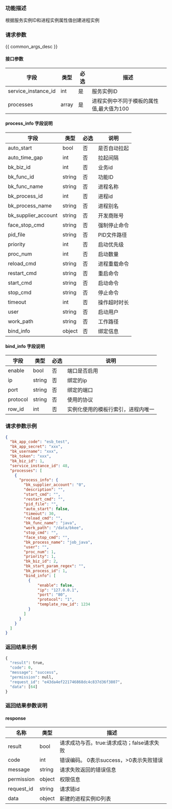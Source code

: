 ### 功能描述

根据服务实例ID和进程实例属性值创建进程实例

### 请求参数

{{ common_args_desc }}

#### 接口参数

| 字段                 |  类型      | 必选	   |  描述                 |
|----------------------|------------|--------|-----------------------|
| service_instance_id | int  | 是   | 服务实例ID |
| processes            | array  | 是   | 进程实例中不同于模板的属性值,最大值为100 |

#### process_info 字段说明
| 字段|类型|必选|说明|
|---|---|---|---|
|auto_start|bool|否|是否自动拉起|
|auto_time_gap|int|否|拉起间隔|
|bk_biz_id|int|否|业务id|
|bk_func_id|string|否|功能ID|
|bk_func_name|string|否|进程名称|
|bk_process_id|int|否|进程id|
|bk_process_name|string|否|进程别名|_``_
|bk_supplier_account|string|否|开发商账号|
|face_stop_cmd|string|否|强制停止命令|
|pid_file|string|否|PID文件路径|
|priority|int|否|启动优先级|
|proc_num|int|否|启动数量|
|reload_cmd|string|否|进程重载命令|
|restart_cmd|string|否|重启命令|
|start_cmd|string|否|启动命令|
|stop_cmd|string|否|停止命令|
|timeout|int|否|操作超时时长|
|user|string|否|启动用户|
|work_path|string|否|工作路径|
|bind_info|object|否|绑定信息|

#### bind_info 字段说明
| 字段|类型|必选|说明|
|---|---|---|---|
|enable|bool|否|端口是否启用|
|ip|string|否|绑定的ip|
|port|string|否|绑定的端口|
|protocol|string|否|使用的协议|
|row_id|int|否|实例化使用的模板行索引，进程内唯一|

### 请求参数示例

```json
{
  "bk_app_code": "esb_test",
  "bk_app_secret": "xxx",
  "bk_username": "xxx",
  "bk_token": "xxx",
  "bk_biz_id": 1,
  "service_instance_id": 48,
  "processes": [
    {
      "process_info": {
        "bk_supplier_account": "0",
        "description": "",
        "start_cmd": "",
        "restart_cmd": "",
        "pid_file": "",
        "auto_start": false,
        "timeout": 30,
        "reload_cmd": "",
        "bk_func_name": "java",
        "work_path": "/data/bkee",
        "stop_cmd": "",
        "face_stop_cmd": "",
        "bk_process_name": "job_java",
        "user": "",
        "proc_num": 1,
        "priority": 1,
        "bk_biz_id": 2,
        "bk_start_param_regex": "",
        "bk_process_id": 1,
        "bind_info": [
          {
              "enable": false,
              "ip": "127.0.0.1",
              "port": "80",
              "protocol": "1",
              "template_row_id": 1234
          }
        ]
      }
    }
  ]
}
```

### 返回结果示例

```python
{
  "result": true,
  "code": 0,
  "message": "success",
  "permission": null,
  "request_id": "e43da4ef221746868dc4c837d36f3807",
  "data": [64]
}
```

### 返回结果参数说明

#### response

| 名称  | 类型  | 描述 |
|---|---|---|
| result | bool | 请求成功与否。true:请求成功；false请求失败 |
| code | int | 错误编码。 0表示success，>0表示失败错误 |
| message | string | 请求失败返回的错误信息 |
| permission    | object | 权限信息    |
| request_id    | string | 请求链id    |
| data | object | 新建的进程实例ID列表 |
